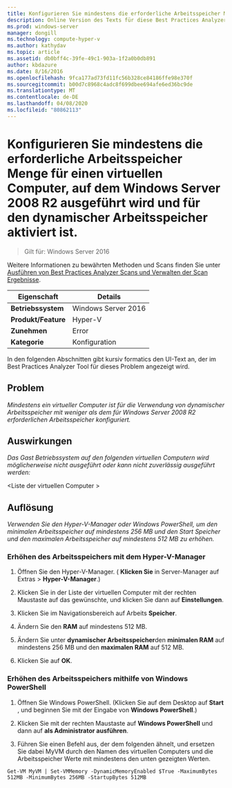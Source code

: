 ```yaml
---
title: Konfigurieren Sie mindestens die erforderliche Arbeitsspeicher Menge für einen virtuellen Computer, auf dem Windows Server 2008 R2 ausgeführt wird und für den dynamischer Arbeitsspeicher aktiviert ist.
description: Online Version des Texts für diese Best Practices Analyzer Regel.
ms.prod: windows-server
manager: dongill
ms.technology: compute-hyper-v
ms.author: kathydav
ms.topic: article
ms.assetid: db0bff4c-39fe-49c1-903a-1f2a0b0db891
author: kbdazure
ms.date: 8/16/2016
ms.openlocfilehash: 9fca177ad73fd11fc56b328ce84186ffe98e370f
ms.sourcegitcommit: b00d7c8968c4adc8f699dbee694afe6ed36bc9de
ms.translationtype: MT
ms.contentlocale: de-DE
ms.lasthandoff: 04/08/2020
ms.locfileid: "80862113"
---
```

# <a name="configure-at-least-the-required-amount-of-memory-for-a-virtual-machine-running-windows-server-2008-r2-and-enabled-for-dynamic-memory"></a>Konfigurieren Sie mindestens die erforderliche Arbeitsspeicher Menge für einen virtuellen Computer, auf dem Windows Server 2008 R2 ausgeführt wird und für den dynamischer Arbeitsspeicher aktiviert ist.

>Gilt für: Windows Server 2016

Weitere Informationen zu bewährten Methoden und Scans finden Sie unter [Ausführen von Best Practices Analyzer Scans und Verwalten der Scan Ergebnisse](https://go.microsoft.com/fwlink/p/?LinkID=223177).  
  
|Eigenschaft|Details|  
|-|-|  
|**Betriebssystem**|Windows Server 2016|  
|**Produkt/Feature**|Hyper-V|  
|**Zunehmen**|Error|  
|**Kategorie**|Konfiguration|  
  
In den folgenden Abschnitten gibt kursiv formatics den UI-Text an, der im Best Practices Analyzer Tool für dieses Problem angezeigt wird.  
  
## <a name="issue"></a>Problem  
*Mindestens ein virtueller Computer ist für die Verwendung von dynamischer Arbeitsspeicher mit weniger als dem für Windows Server 2008 R2 erforderlichen Arbeitsspeicher konfiguriert.*  
  
## <a name="impact"></a>Auswirkungen  
*Das Gast Betriebssystem auf den folgenden virtuellen Computern wird möglicherweise nicht ausgeführt oder kann nicht zuverlässig ausgeführt werden:*  
  
\<Liste der virtuellen Computer >  
  
## <a name="resolution"></a>Auflösung  
*Verwenden Sie den Hyper-V-Manager oder Windows PowerShell, um den minimalen Arbeitsspeicher auf mindestens 256 MB und den Start Speicher und den maximalen Arbeitsspeicher auf mindestens 512 MB zu erhöhen.*  
  
### <a name="increase-memory-using-hyper-v-manager"></a>Erhöhen des Arbeitsspeichers mit dem Hyper-V-Manager  
  
1.  Öffnen Sie den Hyper-V-Manager. ( **Klicken Sie** in Server-Manager auf Extras > **Hyper-V-Manager**.)  
  
2.  Klicken Sie in der Liste der virtuellen Computer mit der rechten Maustaste auf das gewünschte, und klicken Sie dann auf **Einstellungen**.  
  
3.  Klicken Sie im Navigationsbereich auf Arbeits **Speicher**.  
  
4.  Ändern Sie den **RAM** auf mindestens 512 MB.  
  
5.  Ändern Sie unter **dynamischer Arbeitsspeicher**den **minimalen RAM** auf mindestens 256 MB und den **maximalen RAM** auf 512 MB.  
  
6.  Klicken Sie auf **OK**.  
  
### <a name="increase-memory-using-windows-powershell"></a>Erhöhen des Arbeitsspeichers mithilfe von Windows PowerShell  
  
1.  Öffnen Sie Windows PowerShell. (Klicken Sie auf dem Desktop auf **Start** , und beginnen Sie mit der Eingabe von **Windows PowerShell**.)  
  
2.  Klicken Sie mit der rechten Maustaste auf **Windows PowerShell** und dann auf **als Administrator ausführen**.  
  
3.  Führen Sie einen Befehl aus, der dem folgenden ähnelt, und ersetzen Sie dabei MyVM durch den Namen des virtuellen Computers und die Arbeitsspeicher Werte mit mindestens den unten gezeigten Werten.  
  
```  
Get-VM MyVM | Set-VMMemory -DynamicMemoryEnabled $True -MaximumBytes 512MB -MinimumBytes 256MB -StartupBytes 512MB  
```  
  


